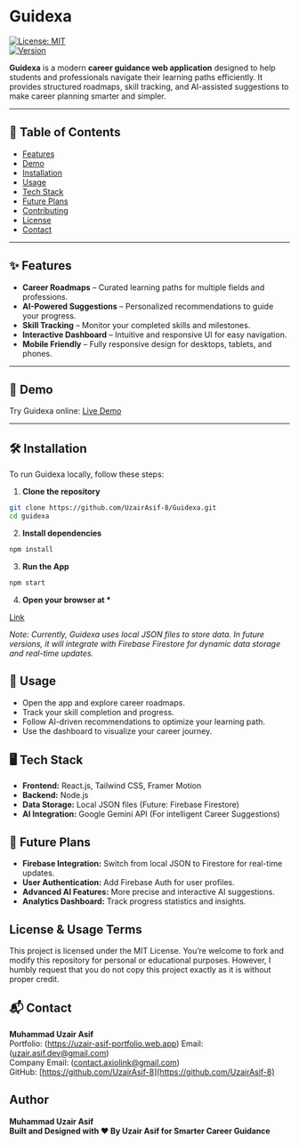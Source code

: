 # Guidexa

[![License: MIT](https://img.shields.io/badge/License-MIT-yellow.svg)](LICENSE)  
[![Version](https://img.shields.io/badge/version-1.0.0-blue)]()

**Guidexa** is a modern **career guidance web application** designed to help students and professionals navigate their learning paths efficiently. It provides structured roadmaps, skill tracking, and AI-assisted suggestions to make career planning smarter and simpler.

---

## 🚀 Table of Contents

- [Features](#features)
- [Demo](#demo)
- [Installation](#installation)
- [Usage](#usage)
- [Tech Stack](#tech-stack)
- [Future Plans](#future-plans)
- [Contributing](#contributing)
- [License](#License-&-Usage-Terms)
- [Contact](#contact)

---

## ✨ Features

- **Career Roadmaps** – Curated learning paths for multiple fields and professions.
- **AI-Powered Suggestions** – Personalized recommendations to guide your progress.
- **Skill Tracking** – Monitor your completed skills and milestones.
- **Interactive Dashboard** – Intuitive and responsive UI for easy navigation.
- **Mobile Friendly** – Fully responsive design for desktops, tablets, and phones.

---

## 🔗 Demo

Try Guidexa online: [Live Demo](https://guidexa-app.web.app/) 

---

## 🛠 Installation

To run Guidexa locally, follow these steps:

1. **Clone the repository**

```bash
git clone https://github.com/UzairAsif-8/Guidexa.git
cd guidexa
```

2. **Install dependencies**

```bash
npm install
```

3. **Run the App**

```bash
npm start
```

4. **Open your browser at \***

[Link](http://localhost:3000)

_Note: Currently, Guidexa uses local JSON files to store data. In future versions, it will integrate with Firebase Firestore for dynamic data storage and real-time updates._

## 🎯 Usage

- Open the app and explore career roadmaps.
- Track your skill completion and progress.
- Follow AI-driven recommendations to optimize your learning path.
- Use the dashboard to visualize your career journey.

## 🖥 Tech Stack

- **Frontend:** React.js, Tailwind CSS, Framer Motion
- **Backend:** Node.js
- **Data Storage:** Local JSON files (Future: Firebase Firestore)
- **AI Integration:** Google Gemini API (For intelligent Career Suggestions)

## 🔮 Future Plans

- **Firebase Integration:** Switch from local JSON to Firestore for real-time updates.
- **User Authentication:** Add Firebase Auth for user profiles.
- **Advanced AI Features:** More precise and interactive AI suggestions.
- **Analytics Dashboard:** Track progress statistics and insights.

## License & Usage Terms

This project is licensed under the MIT License.
You’re welcome to fork and modify this repository for personal or educational purposes.
However, I humbly request that you do not copy this project exactly as it is without proper credit.

## 📬 Contact

**Muhammad Uzair Asif**  
Portfolio: (https://uzair-asif-portfolio.web.app)
Email: (uzair.asif.dev@gmail.com)  
Company Email: (contact.axiolink@gmail.com)  
GitHub: [https://github.com/UzairAsif-8](https://github.com/UzairAsif-8)

## Author

**Muhammad Uzair Asif**
<br/>
**Built and Designed with ❤️ By Uzair Asif for Smarter Career Guidance**
